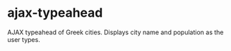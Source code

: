 # ajax-typeahead
AJAX typeahead of Greek cities. Displays city name and population as the user types.
